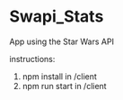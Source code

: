 # Swapi_Stats
App using the Star Wars API

instructions:
1. npm install in /client
2. npm run start in /client
